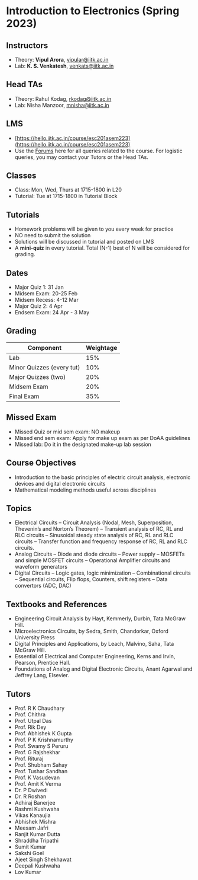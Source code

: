 # Introduction to Electronics (Spring 2023)

## Instructors
- Theory: **Vipul Arora**, vipular@iitk.ac.in
- Lab: **K. S. Venkatesh**, venkats@iitk.ac.in 

## Head TAs
- Theory: Rahul Kodag, rkodag@iitk.ac.in
- Lab: Nisha Manzoor, mnisha@iitk.ac.in 

## LMS
- [https://hello.iitk.ac.in/course/esc201asem223](https://hello.iitk.ac.in/course/esc201asem223)
- Use the [Forums](https://hello.iitk.ac.in/esc201asem223/#/forums/general) here for all queries related to the course. For logistic queries, you may contact your Tutors or the Head TAs.

## Classes
- Class: Mon, Wed, Thurs at 1715-1800 in L20
- Tutorial: Tue at 1715-1800 in Tutorial Block

## Tutorials
- Homework problems will be given to you every week for practice
- NO need to submit the solution
- Solutions will be discussed in tutorial and posted on LMS
- A **mini-quiz** in every tutorial. Total (N-1) best of N will be considered for grading.

## Dates
- Major Quiz 1: 31 Jan
- Midsem Exam: 20-25 Feb
- Midsem Recess: 4-12 Mar
- Major Quiz 2: 4 Apr
- Endsem Exam: 24 Apr - 3 May

<!-- - Quiz 2: 21 Mar
- Quiz 3: 11 Apr -->

## Grading

| Component                | Weightage |
|--------------------------|-----------|
| Lab                      | 15%       |
| Minor Quizzes (every tut)| 10%       |
| Major Quizzes (two)      | 20%       |
| Midsem Exam              | 20%       |
| Final Exam               | 35%       |


## Missed Exam
- Missed Quiz or mid sem exam: NO makeup
- Missed end sem exam: Apply for make up exam as per DoAA guidelines
- Missed lab: Do it in the designated make-up lab session

## Course Objectives
- Introduction to the basic principles of electric circuit analysis, electronic devices and digital electronic circuits
- Mathematical modeling methods useful across disciplines

## Topics
- Electrical Circuits
    – Circuit Analysis (Nodal, Mesh, Superposition, Thevenin’s and Norton’s Theorem)
    – Transient analysis of RC, RL and RLC circuits
    – Sinusoidal steady state analysis of RC, RL and RLC circuits
    – Transfer function and frequency response of RC, RL and RLC circuits. 
- Analog Circuits
    – Diode and diode circuits
    – Power supply
    – MOSFETs and simple MOSFET circuits
    – Operational Amplifier circuits and waveform generators
- Digital Circuits
    – Logic gates, logic minimization
    – Combinational circuits
    – Sequential circuits, Flip flops, Counters, shift registers
    – Data convertors (ADC, DAC)

## Textbooks and References
- Engineering Circuit Analysis by Hayt, Kemmerly, Durbin, Tata McGraw Hill.​
- Microelectronics Circuits, by Sedra, Smith, Chandorkar​, Oxford University Press​
- Digital Principles and Applications, by Leach, Malvino, ​Saha, Tata McGraw Hill.​
- Essential of Electrical and Computer Engineering, Kerns and Irvin, Pearson, Prentice Hall.
- Foundations of Analog and Digital Electronic Circuits, Anant Agarwal and Jeffrey Lang, Elsevier.

## Tutors
- Prof. R K Chaudhary
- Prof. Chithra
- Prof. Utpal Das
- Prof. Rik Dey
- Prof. Abhishek K Gupta
- Prof. P K Krishnamurthy
- Prof. Swamy S Peruru
- Prof. G Rajshekhar
- Prof. Rituraj
- Prof. Shubham Sahay
- Prof. Tushar Sandhan
- Prof. K Vasudevan
- Prof. Amit K Verma
- Dr. P Dwivedi
- Dr. R Roshan
- Adhiraj Banerjee
- Rashmi Kushwaha
- Vikas Kanaujia 
- Abhishek Mishra
- Meesam Jafri
- Ranjit Kumar Dutta
- Shraddha Tripathi 
- Sumit Kumar 
- Sakshi Goel
- Ajeet Singh Shekhawat 
- Deepali Kushwaha
- Lov Kumar

